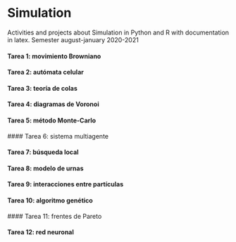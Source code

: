 # Simulation
Activities and projects about Simulation in Python and R with documentation in latex. Semester august-january 2020-2021

#### Tarea 1: movimiento Browniano
#### Tarea 2: autómata celular 
#### Tarea 3: teoría de colas 
#### Tarea 4: diagramas de Voronoi 
#### Tarea 5: método Monte-Carlo 
#### Tarea 6: sistema multiagente 
#### Tarea 7: búsqueda local 
#### Tarea 8: modelo de urnas 
#### Tarea 9: interacciones entre partículas 
#### Tarea 10: algoritmo genético 
#### Tarea 11: frentes de Pareto 
#### Tarea 12: red neuronal 
